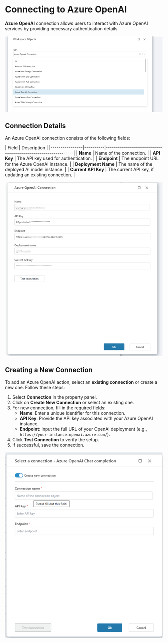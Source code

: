 # Connecting to Azure OpenAI

**Azure OpenAI** connection allows users to interact with Azure OpenAI services by providing necessary authentication details.

![image](../../../../images/flow/azure-openai-connection1.png)

## Connection Details

An Azure OpenAI connection consists of the following fields:

| Field            | Description                                                  |
|----------------|----------|--------------------------------------------------------------|
| **Name**           | Name of the connection.                                      |
| **API Key**        | The API key used for authentication.                        |
| **Endpoint**       | The endpoint URL for the Azure OpenAI instance.             |
| **Deployment Name** | The name of the deployed AI model instance.                 |
| **Current API Key** | The current API key, if updating an existing connection.            |

![image](../../../../images/flow/azure-openai-connection2.png)

## Creating a New Connection

To add an Azure OpenAI action, select an **existing connection** or create a new one. Follow these steps:

1. Select **Connection** in the property panel.
2. Click on **Create New Connection** or select an existing one.
3. For new connection, fill in the required fields:
   - **Name**: Enter a unique identifier for this connection.
   - **API Key**: Provide the API key associated with your Azure OpenAI instance.
   - **Endpoint**: Input the full URL of your OpenAI deployment (e.g., `https://your-instance.openai.azure.com/`).
4. Click **Test Connection** to verify the setup.
5. If successful, save the connection.

![image](../../../../images/flow/azure-openai-connection.png)




